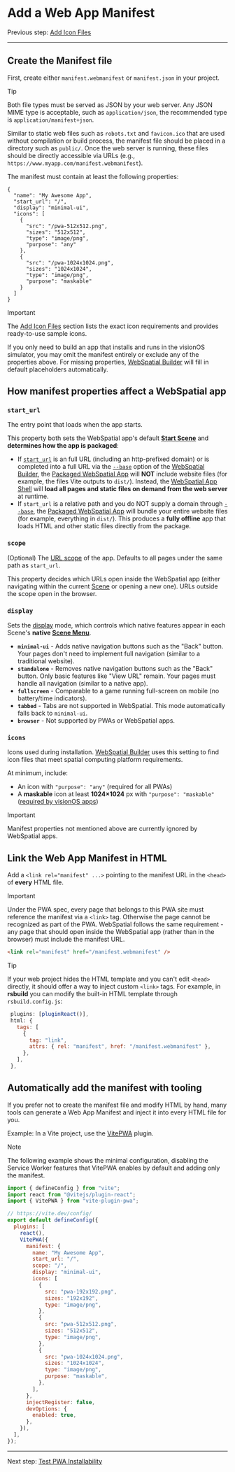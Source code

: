 # Add a Web App Manifest

Previous step: [Add Icon Files](add-icon-files.md)

---

<a id="manifest-file"></a>
## Create the Manifest file

First, create either `manifest.webmanifest` or `manifest.json` in your project.

> [!TIP]
> Both file types must be served as JSON by your web server. Any JSON MIME type is acceptable, such as `application/json`, the recommended type is `application/manifest+json`.

Similar to static web files such as `robots.txt` and `favicon.ico` that are used without compilation or build process, the manifest file should be placed in a directory such as `public/`. Once the web server is running, these files should be directly accessible via URLs (e.g., `https://www.myapp.com/manifest.webmanifest`).

The manifest must contain at least the following properties:

```json5
{
  "name": "My Awesome App",
  "start_url": "/",
  "display": "minimal-ui",
  "icons": [
    {
      "src": "/pwa-512x512.png",
      "sizes": "512x512",
      "type": "image/png",
      "purpose": "any"
    },
    {
      "src": "/pwa-1024x1024.png",
      "sizes": "1024x1024",
      "type": "image/png",
      "purpose": "maskable"
    }
  ]
}
```

> [!IMPORTANT]
> The [Add Icon Files](./add-icon-files.md) section lists the exact icon requirements and provides ready-to-use sample icons.
>
> If you only need to build an app that installs and runs in the visionOS simulator, you may omit the manifest entirely or exclude any of the properties above. For missing properties, [WebSpatial Builder](./step-2-add-build-tool-for-packaged-webspatial-apps.md) will fill in default placeholders automatically.

<a id="manifest-props"></a>
## How manifest properties affect a WebSpatial app

<a id="start-url"></a>
### `start_url`

The entry point that loads when the app starts.

This property both sets the WebSpatial app's default [**Start Scene**](../../core-concepts/scenes-and-spatial-layouts.md#start-scene) and **determines how the app is packaged**:

- If [`start_url`](https://developer.mozilla.org/en-US/docs/Web/Progressive_web_apps/Manifest/Reference/start_url) is an full URL (including an http-prefixed domain) or is completed into a full URL via the [`--base`](./options-of-the-webspatial-builder.md#base-for-devserver) option of the [WebSpatial Builder](./step-2-add-build-tool-for-packaged-webspatial-apps.md), the [Packaged WebSpatial App](../../core-concepts/unique-concepts-in-webspatial.md#webspatial-sdk) will **NOT** include website files (for example, the files Vite outputs to `dist/`). Instead, the [WebSpatial App Shell](../../core-concepts/unique-concepts-in-webspatial.md#webspatial-sdk) will **load all pages and static files on demand from the web server** at runtime.
- If `start_url` is a relative path and you do NOT supply a domain through [`--base`](./options-of-the-webspatial-builder.md#base-for-devserver), the [Packaged WebSpatial App](../../core-concepts/unique-concepts-in-webspatial.md#webspatial-sdk) will bundle your entire website files (for example, everything in `dist/`). This produces a **fully offline** app that loads HTML and other static files directly from the package.

<a id="scope"></a>
### `scope`

(Optional) The [URL scope](https://developer.mozilla.org/en-US/docs/Web/Progressive_web_apps/Manifest/Reference/scope) of the app. Defaults to all pages under the same path as `start_url`.

This property decides which URLs open inside the WebSpatial app (either navigating within the current [Scene](../../core-concepts/scenes-and-spatial-layouts.md) or opening a new one). URLs outside the scope open in the browser.

<a id="display"></a>
### `display`

Sets the [display](https://developer.mozilla.org/en-US/docs/Web/Progressive_web_apps/Manifest/Reference/display) mode, which controls which native features appear in each Scene's **native [Scene Menu](../../core-concepts/scenes-and-spatial-layouts.md#scene-menu)**.

- **`minimal-ui`** - Adds native navigation buttons such as the "Back" button. Your pages don't need to implement full navigation (similar to a traditional website).
- **`standalone`** - Removes native navigation buttons such as the "Back" button. Only basic features like "View URL" remain. Your pages must handle all navigation (similar to a native app).
- **`fullscreen`** - Comparable to a game running full-screen on mobile (no battery/time indicators).
- **`tabbed`** - Tabs are not supported in WebSpatial. This mode automatically falls back to `minimal-ui`.
- **`browser`** - Not supported by PWAs or WebSpatial apps.

<a id="icons"></a>
### `icons`

Icons used during installation. [WebSpatial Builder](./step-2-add-build-tool-for-packaged-webspatial-apps.md) uses this setting to find icon files that meet spatial computing platform requirements.

At minimum, include:

- An icon with `"purpose": "any"` (required for all PWAs)
- A **maskable** icon at least **1024×1024** px with `"purpose": "maskable"` ([required by visionOS apps](./add-icon-files.md))

> [!IMPORTANT]
> Manifest properties not mentioned above are currently ignored by WebSpatial apps.

<a id="manifest-link"></a>
## Link the Web App Manifest in HTML

Add a `<link rel="manifest" ...>` pointing to the manifest URL in the `<head>` of **every** HTML file.

> [!IMPORTANT]
> Under the PWA spec, every page that belongs to this PWA site must reference the manifest via a `<link>` tag. Otherwise the page cannot be recognized as part of the PWA.
> WebSpatial follows the same requirement - any page that should open inside the WebSpatial app (rather than in the browser) must include the manifest URL.

```html
<link rel="manifest" href="/manifest.webmanifest" />
```

> [!TIP]
> If your web project hides the HTML template and you can't edit `<head>` directly, it should offer a way to inject custom `<link>` tags.
> For example, in **rsbuild** you can modify the built-in HTML template through `rsbuild.config.js`:
>```js
>  plugins: [pluginReact()],
>  html: {
>    tags: [
>      {
>        tag: "link",
>        attrs: { rel: "manifest", href: "/manifest.webmanifest" },
>      },
>    ],
>  },
> ```

<a id="manifest-tool"></a>
## Automatically add the manifest with tooling

If you prefer not to create the manifest file and modify HTML by hand, many tools can generate a Web App Manifest and inject it into every HTML file for you.

Example: In a Vite project, use the [VitePWA](https://vite-pwa-org.netlify.app/) plugin.

> [!NOTE]
> The following example shows the minimal configuration, disabling the Service Worker features that VitePWA enables by default and adding only the manifest.

```js
import { defineConfig } from "vite";
import react from "@vitejs/plugin-react";
import { VitePWA } from "vite-plugin-pwa";

// https://vite.dev/config/
export default defineConfig({
  plugins: [
    react(),
    VitePWA({
      manifest: {
        name: "My Awesome App",
        start_url: "/",
        scope: "/",
        display: "minimal-ui",
        icons: [
          {
            src: "pwa-192x192.png",
            sizes: "192x192",
            type: "image/png",
          },
          {
            src: "pwa-512x512.png",
            sizes: "512x512",
            type: "image/png",
          },
          {
            src: "pwa-1024x1024.png",
            sizes: "1024x1024",
            type: "image/png",
            purpose: "maskable",
          },
        ],
      },
      injectRegister: false,
      devOptions: {
        enabled: true,
      },
    }),
  ],
});
```

---

Next step: [Test PWA Installability](test-pwa-installability.md)
